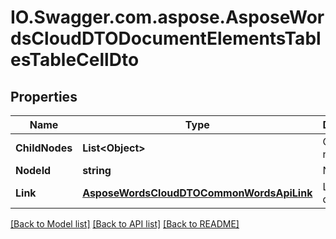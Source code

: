 # IO.Swagger.com.aspose.AsposeWordsCloudDTODocumentElementsTablesTableCellDto
## Properties

Name | Type | Description | Notes
------------ | ------------- | ------------- | -------------
**ChildNodes** | **List&lt;Object&gt;** | Child nodes. | [optional] 
**NodeId** | **string** | Node id | [optional] 
**Link** | [**AsposeWordsCloudDTOCommonWordsApiLink**](AsposeWordsCloudDTOCommonWordsApiLink.md) | Link to the document. | [optional] 

[[Back to Model list]](../README.md#documentation-for-models) [[Back to API list]](../README.md#documentation-for-api-endpoints) [[Back to README]](../README.md)


